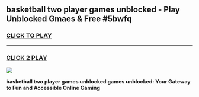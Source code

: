 
## basketball two player games unblocked - Play Unblocked Gmaes & Free #5bwfq
<h3>
<a href="https://news.freeplayer.one?title=basketball_two_player_games_unblocked&ref=03M">CLICK TO PLAY</a></h3>
<hr>

<h3>
<a href="https://news.freeplayer.one?title=basketball_two_player_games_unblocked&ref=03M">CLICK 2 PLAY</a>
  
</h3>

<a href="https://news.freeplayer.one?title=basketball_two_player_games_unblocked&ref=03M"><img src="https://clearcache.store/games.png"></a>


**basketball two player games unblocked games unblocked: Your Gateway to Fun and Accessible Online Gaming**
